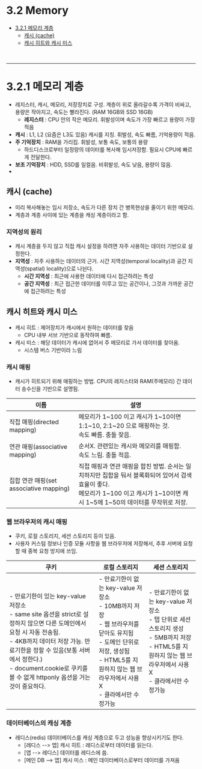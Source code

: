 # 3.2 Memory

- [3.2.1 메모리 계층](#321-메모리-계층)
  - [캐시 (cache)](#캐시-cache)
  - [캐시 히트와 캐시 미스](#캐시-히트와-캐시-미스)


<br/>

---

# 3.2.1 메모리 계층
- 레지스터, 캐시, 메모리, 저장장치로 구성. 계층이 위로 올라갈수록 가격이 비싸고, 용량은 작아지고, 속도는 빨라진다. (RAM 16GB와 SSD 16GB)
  - **레지스터** : CPU 안의 작은 메모리. 휘발성이며 속도가 가장 빠르고 용량이 가장 적음
 - **캐시** : L1, L2 (요즘은 L3도 있음) 캐시를 지칭. 휘발성, 속도 빠름, 기억용량이 적음.
 - **주 기억장치** : RAM을 가리킴. 휘발성, 보통 속도, 보통의 용량
   - 하드디스크로부터 일정량의 데이터를 복사해 임시저장함. 필요시 CPU에 빠르게 전달한다.
 - **보조 기억장치** : HDD, SSD를 일컬음. 비휘발성, 속도 낮음, 용량이 많음.
-

## 캐시 (cache)
- 미리 복사해놓는 임시 저장소, 속도가 다른 장치 간 병목현상을 줄이기 위한 메모리.
- 계층과 계층 사이에 있는 계층을 캐싱 계층이라고 함.

### 지역성의 원리
- 캐시 계층을 두지 않고 직접 캐시 설정을 하려면 자주 사용하는 데이터 기반으로 설정한다.
- **지역성** : 자주 사용하는 데이터의 근거. 시간 지역성(temporal locality)과 공간 지역성(spatial) locality)으로 나뉜다.
  - **시간 지역성** : 최근에 사용한 데이터에 다시 접근하려는 특성
  - **공간 지역성** : 최근 접근한 데이터를 이루고 있는 공간이나, 그것과 가까운 공간에 접근하려는 특성

## 캐시 히트와 캐시 미스
 - 캐시 히트 : 제어장치가 캐시에서 원하는 데이터를 찾음
   - CPU 내부 서브 기반으로 동작하여 빠름.
 - 캐시 미스 : 해당 데이터가 캐시에 없어서 주 메모리로 가서 데이터를 찾아옴.
   - 시스템 버스 기반이라 느림

### 캐시 매핑
- 캐시가 히트되기 위해 매핑하는 방법. CPU의 레지스터와 RAM(주메모리) 간 데이터 송수신을 기반으로 설명됨.

|이름|설명|
|---|---|
|직접 매핑(directed mapping)|메모리가 1~100 이고 캐시가 1~10이면 1:1~10, 2:1~20 으로 매핑하는 것.<br/> 속도 빠름. 충돌 잦음.|
|연관 매핑(associative mapping)|순서X. 관련있는 캐시와 메모리를 매핑함.<br/> 속도 느림. 충돌 적음.|
|집합 연관 매핑(set associative mapping)|직접 매핑과 연관 매핑을 합친 방법. 순서는 일치하지만 집합을 둬서 블록화되어 있어서 검색 효율이 좋다.<br/> 메모리가 1~100 이고 캐시가 1~10이면 캐시 1~5에 1~50의 데이터를 무작위로 저장.|

### 웹 브라우저의 캐시 매핑
- 쿠키, 로컬 스토리지, 세션 스토리지 등이 있음.
- 사용자 커스텀 정보나 인증 모듈 사항을 웹 브라우저에 저장해서, 추후 서버에 요청할 때 중복 요청 방지에 쓰임.

|쿠키|로컬 스토리지|세션 스토리지|
|------|---|---|
|- 만료기한이 있는 key-value 저장소<br/> - same site 옵션을 strict로 설정하지 않으면 다른 도메인에서 요청 시 자동 전송됨.<br/> - 4KB까지 데이터 저장 가능. 만료기한을 정할 수 있음(보통 서버에서 정한다.)<br/> -  document.cookie로 쿠키를 볼 수 없게 httponly 옵션을 거는 것이 중요하다.|- 만료기한이 없는 key-value 저장소<br/> - 10MB까지 저장<br/>  - 웹 브라우저를 닫아도 유지됨<br/>  - 도메인 단위로 저장, 생성됨<br/>  - HTML5를 지원하지 않는 웹 브라우저에서 사용X<br/>  - 클라에서만 수정가능| - 만료기한이 없는 key-value 저장소<br/> - 탭 단위로 세션 스토리지 생성<br/> - 5MB까지 저장<br/> - HTML5를 지원하지 않는 웹 브라우저에서 사용X<br/>  - 클라에서만 수정가능|

### 데이터베이스의 캐싱 계층
- 레디스(redis) 데이터베이스를 캐싱 계층으로 두고 성능을 향상시키기도 한다.
  - [레디스 --> 앱] 캐시 히트 : 레디스로부터 데이터를 읽는다.
  - [앱 --> 레디스] 데이터를 레디스에 씀.
  - [메인 DB --> 앱] 캐시 미스 : 메인 데이터베이스로부터 데이터를 가져옴




